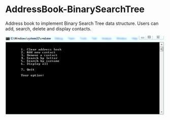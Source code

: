 # AddressBook-BinarySearchTree
Address book to implement Binary Search Tree data structure. Users can add, search, delete and display contacts.


<img src="/addressbook.PNG" alt=""/>
